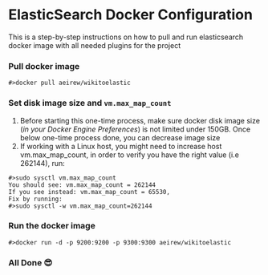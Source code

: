 # ElasticSearch Docker Configuration
This is a step-by-step instructions on how to pull and run elasticsearch docker image with all needed plugins for the project

### Pull docker image
```
#>docker pull aeirew/wikitoelastic
```

### Set disk image size and `vm.max_map_count`
1) Before starting this one-time process, make sure docker disk image size (*in your Docker Engine Preferences*) is not limited under 150GB.
   Once below one-time process done, you can decrease image size
2) If working with a Linux host, you might need to increase host vm.max_map_count,
   in order to verify you have the right value (i.e 262144), run:
```
#>sudo sysctl vm.max_map_count
You should see: vm.max_map_count = 262144
If you see instead: vm.max_map_count = 65530, 
Fix by running:
#>sudo sysctl -w vm.max_map_count=262144
```

### Run the docker image
```
#>docker run -d -p 9200:9200 -p 9300:9300 aeirew/wikitoelastic
```

### All Done :sunglasses:
